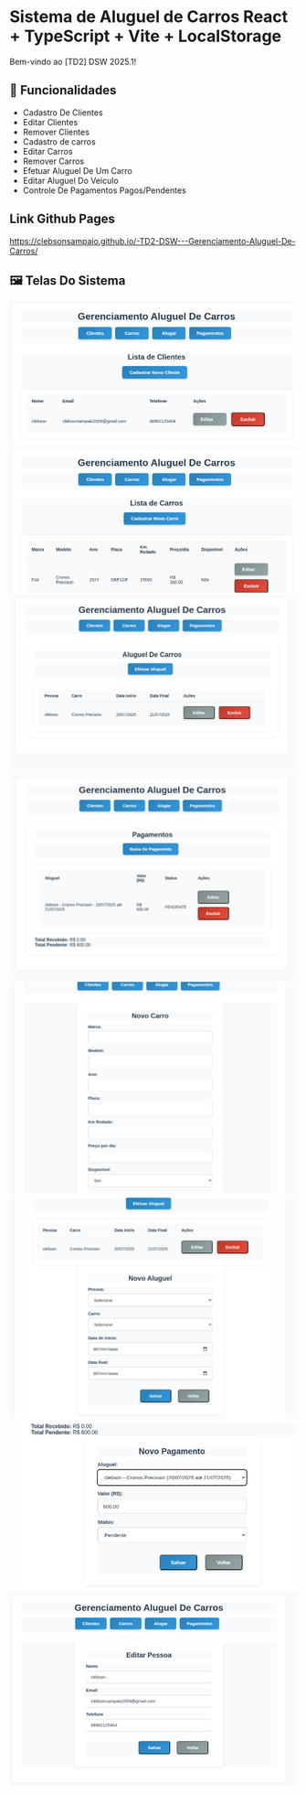 # Sistema de Aluguel de Carros React + TypeScript + Vite + LocalStorage

Bem-vindo ao [TD2] DSW 2025.1!

## 🚗 Funcionalidades
- Cadastro De Clientes
- Editar Clientes
- Remover Clientes
- Cadastro de carros
- Editar Carros
- Remover Carros
- Efetuar Aluguel De Um Carro
- Editar Aluguel Do Veiculo
- Controle De Pagamentos Pagos/Pendentes

## Link Github Pages
https://clebsonsampaio.github.io/-TD2-DSW---Gerenciamento-Aluguel-De-Carros/



## 🖼️ Telas Do Sistema

![Tela inicial](imagens/f1.png)
![Foto2](imagens/f2.png)
![Foto3](imagens/f3.png)
![Foto4](imagens/f4.png)
![Foto5](imagens/f5.png)
![Foto6](imagens/f6.png)
![Foto7](imagens/f7.png)
![Foto8](imagens/f8.png)